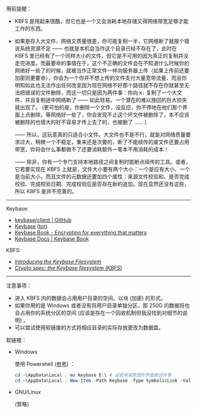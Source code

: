 用前提醒：

- KBFS 是用起来很酷，但它也是一个又会消耗本地存储又得网络带宽足够才能工作的东西。
- 如果是存入大文件、网络又质量很差，你可能复制一半，它网络断了就报个错说系统资源不足 —— 也就是本机会当作这个目录已经不存在了，此时在 KBFS 里已经有了一个同样大小的文件，但它是不可用的因为真正的复制并没走完进度。而最要命的事情在于，这个不正确的文件会在不知道什么时候你的网络好一些了的时候，就被当作正常文件一样向服务器上传（如果上传前还要加密则更要命），你会为一个你并不想上传的文件支付大量宽带流量、而且你明知如此也无法作出任何改变因为现在网络不好那个路径就不存在你就甚至无法把错误的文件删除，而这一切只是因为两件事：你向 `K:` 复制了一个大文件、并且复制途中网络断了 —— 如此轻易，一个潜在的难以挽回的巨大损失就出现了。 (更可怕的是，你删除一个文件，没反应，你不停地在他们那个界面上点删除，等网络好一些了，你会发现不止这个坏文件被删除了，本不应该被删除的也很大的好不容易才传上去了的，也被删了 …… )
  
  —— 所以，这玩意真的只适合小文件。大文件也不是不行，就是对网络质量要求过大，稍微一个不稳定，重来还是次要的，断了不能续传的废文件还要占用带宽，你将会什么事都做不了还要消耗额外一笔本不用消耗的成本！
  
  —— 除非，你有一个专门支持本地路径之间复制时能断点续传的工具。或者，它若要实现在 KBFS 上就是，文件大小要有两个大小：一个是应有大小、一个是当前大小，而且文件的元数据还要加四个属性：来源文件校验和、是否完成校验、完成校验日期、完成校验后是否存在新的追加。现在显然还没有这些，所以 KBFS 是并不完善的。
  


-----

[repo]: https://github.com/keybase/client.git
[site]: https://keybase.io
[tor]: http://keybase5wmilwokqirssclfnsqrjdsi7jdir5wy7y7iu3tanwmtp6oid.onion
[book]: https://book.keybase.io
[docs]: https://book.keybase.io/docs
[docs-kbfs]: https://book.keybase.io/docs/files
[docs-kbfs-spec]: https://book.keybase.io/docs/crypto/kbfs


Keybase: 

- [keybase/client | GitHub][repo]
- [Keybase][site] ([tor])
- [Keybase Book - Encryption for everything that matters][book]
- [Keybase Docs | Keybase Book][docs]

KBFS: 

- [*Introducing the Keybase Filesystem*][docs-kbfs]
- [*Crypto spec: the Keybase filesystem (KBFS)*][docs-kbfs-spec]


------

注意事项：

- 进入 KBFS 内的数据会占用用户目录的空间。以块 (加密) 的形式。
- 如果你用的是 Windows 或者没有将用户目录单独分区，那 250G 的数据将也会占用你的系统分区的空间 (应该是存在一个回收机制但我没找到对细节的说明) 。
- 可以尝试使用软链接的方式将相应目录的实际存放更改为数据盘。

软链接：

- Windows
  
  使用 Powershell ([参考](https://excitedspider.github.io/PowerShell%E5%88%9B%E5%BB%BA%E8%BD%AF%E7%A1%AC%E9%93%BE%E6%8E%A5)) ：
  
  ~~~ powershell
  cd ~\AppData\Local ; mv Keybase E:\ # 或者用某款图形界面做这件事
  cd ~\AppData\Local ; New-Item -Path Keybase -Type SymbolicLink -Value 'E:\Keybase'
  ~~~
  
- GNU/Linux
  
  (暂略)
  




